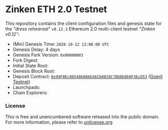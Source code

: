 # Zinken ETH 2.0 Testnet

This repository contains the client configuration files and genesis state for the _"dress rehearsal"_ `v0.12.3` Ethereum 2.0 multi-client testnet _"Zinken v0.12"_:
- (Min) Genesis Time: `2020-10-12 12:00:00 UTC`
- Genesis Delay: 4 days
- Genesis Fork Version: `0x00000003`
- Fork Digest:
- Initial State Root:
- Genesis Block Root:
- Deposit Contract: [`0x99F0Ec06548b086E46Cb0019C78D0b9b9F36cD53`](https://goerli.etherscan.io/address/0x99F0Ec06548b086E46Cb0019C78D0b9b9F36cD53) ([Goerli Testnet](https://github.com/goerli/testnet))
- Launchpads:
- Chain Explorers:

### License
This is free and unencumbered software released into the public domain. For more information, please refer to [unlicense.org](https://unlicense.org)
